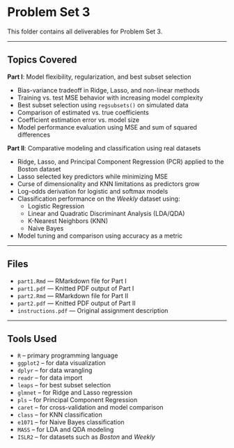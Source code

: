 # Problem Set 3 

This folder contains all deliverables for Problem Set 3.

---

## Topics Covered

**Part I**: Model flexibility, regularization, and best subset selection  
- Bias-variance tradeoff in Ridge, Lasso, and non-linear methods  
- Training vs. test MSE behavior with increasing model complexity  
- Best subset selection using `regsubsets()` on simulated data  
- Comparison of estimated vs. true coefficients  
- Coefficient estimation error vs. model size  
- Model performance evaluation using MSE and sum of squared differences

**Part II**: Comparative modeling and classification using real datasets  
- Ridge, Lasso, and Principal Component Regression (PCR) applied to the Boston dataset  
- Lasso selected key predictors while minimizing MSE  
- Curse of dimensionality and KNN limitations as predictors grow  
- Log-odds derivation for logistic and softmax models  
- Classification performance on the *Weekly* dataset using:
  - Logistic Regression  
  - Linear and Quadratic Discriminant Analysis (LDA/QDA)  
  - K-Nearest Neighbors (KNN)  
  - Naive Bayes  
- Model tuning and comparison using accuracy as a metric

---

## Files

- `part1.Rmd` — RMarkdown file for Part I  
- `part1.pdf` — Knitted PDF output of Part I  
- `part2.Rmd` — RMarkdown file for Part II  
- `part2.pdf` — Knitted PDF output of Part II  
- `instructions.pdf` — Original assignment description

---

## Tools Used

- `R` – primary programming language  
- `ggplot2` – for data visualization  
- `dplyr` – for data wrangling  
- `readr` – for data import  
- `leaps` – for best subset selection  
- `glmnet` – for Ridge and Lasso regression  
- `pls` – for Principal Component Regression  
- `caret` – for cross-validation and model comparison  
- `class` – for KNN classification  
- `e1071` – for Naive Bayes classification  
- `MASS` – for LDA and QDA modeling  
- `ISLR2` – for datasets such as *Boston* and *Weekly*  
